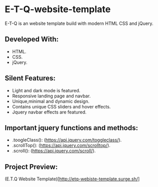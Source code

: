 # E-T-Q-website-template

E-T-Q is an website template build with modern HTML CSS and jQuery.

## Developed With:

* HTML.
* CSS.
* jQuery.

## Silent Features:

* Light and dark mode is featured.
* Responsive landing page and navbar.
* Unique,minimal and dynamic design.
* Contains unique CSS sliders and hover effects.
* Jquery navbar effects are featured.

## Important jquery functions and methods:

* .toogleClass(): (https://api.jquery.com/toggleclass/).
* .scrollTop(): (https://api.jquery.com/scrolltop/).
* .scroll(): (https://api.jquery.com/scroll/).

## Project Preview:

(E.T.Q Website Template)[http://etq-webiste-template.surge.sh/]
